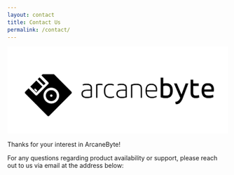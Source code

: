 ```yaml
---
layout: contact
title: Contact Us
permalink: /contact/
---
```


![logo](/assets/posts/my_logo.jpg)

Thanks for your interest in ArcaneByte!

For any questions regarding product availability or support, please reach out to us via email at the address below:
